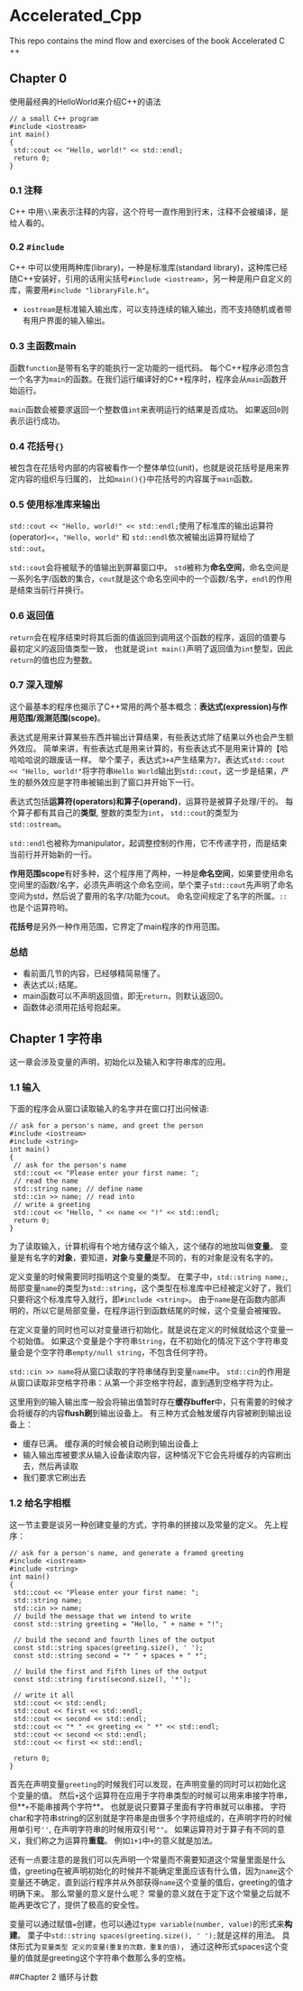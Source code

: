 # Accelerated_Cpp
This repo contains the mind flow and exercises of the book Accelerated C ++
## Chapter 0
使用最经典的HelloWorld来介绍C++的语法
```
// a small C++ program
#include <iostream>
int main()
{
 std::cout << "Hello, world!" << std::endl;
 return 0;
}
```

### 0.1 注释
C++ 中用`\\`来表示注释的内容，这个符号一直作用到行末，注释不会被编译，是给人看的。

### 0.2 `#include`
C++ 中可以使用两种库(library)，一种是标准库(standard library)，这种库已经随C++安装好，引用的话用尖括号`#include <iostream>`，另一种是用户自定义的库，需要用`#include "libraryFile.h"`。

* `iostream`是标准输入输出库，可以支持连续的输入输出，而不支持随机或者带有用户界面的输入输出。

### 0.3 主函数main
函数`function`是带有名字的能执行一定功能的一组代码。 每个C++程序必须包含一个名字为`main`的函数。在我们运行编译好的C++程序时，程序会从`main`函数开始运行。 

`main`函数会被要求返回一个整数值`int`来表明运行的结果是否成功。 如果返回`0`则表示运行成功。

### 0.4 花括号`{}`
被包含在花括号内部的内容被看作一个整体单位(unit)，也就是说花括号是用来界定内容的组织与归属的， 比如`main(){}`中花括号的内容属于`main`函数。

### 0.5 使用标准库来输出
`std::cout << "Hello, world!" << std::endl;`使用了标准库的输出运算符(operator)`<<`，`"Hello, world"` 和 `std::endl`依次被输出运算符赋给了`std::out`。

`std::cout`会将被赋予的值输出到屏幕窗口中。 `std`被称为**命名空间**，命名空间是一系列名字/函数的集合，`cout`就是这个命名空间中的一个函数/名字，`endl`的作用是结束当前行并换行。

### 0.6 返回值

`return`会在程序结束时将其后面的值返回到调用这个函数的程序，返回的值要与最初定义的返回值类型一致， 也就是说`int main()`声明了返回值为`int`整型，因此`return`的值也应为整数。

### 0.7 深入理解
这个最基本的程序也揭示了C++常用的两个基本概念：**表达式(expression)**与**作用范围/观测范围(scope)**。

表达式是用来计算某些东西并输出计算结果，有些表达式除了结果以外也会产生额外效应。 简单来讲，有些表达式是用来计算的，有些表达式不是用来计算的【哈哈哈哈说的跟废话一样。 举个栗子，表达式`3+4`产生结果为`7`，表达式`std::cout << "Hello, world!"`将字符串`Hello World`输出到`std::cout`，这一步是结果，产生的额外效应是字符串被输出到了窗口并开始下一行。

表达式包括**运算符(operators)**和**算子(operand)**，运算符是被算子处理/干的。 每个算子都有其自己的**类型**, 整数的类型为`int`， `std::cout`的类型为`std::ostream`。

`std::endl`也被称为manipulator，起调整控制的作用，它不传递字符，而是结束当前行并开始新的一行。

**作用范围scope**有好多种，这个程序用了两种，一种是**命名空间**，如果要使用命名空间里的函数/名字，必须先声明这个命名空间，举个栗子`std::cout`先声明了命名空间为std，然后说了要用的名字/功能为cout。 命名空间规定了名字的所属。`::`也是个运算符哟。

**花括号**是另外一种作用范围，它界定了main程序的作用范围。

### 总结

* 看前面几节的内容，已经够精简易懂了。
* 表达式以`;`结尾。
* main函数可以不声明返回值，即无`return`，则默认返回0。
* 函数体必须用花括号抱起来。

## Chapter 1 字符串

这一章会涉及变量的声明，初始化以及输入和字符串库的应用。

### 1.1 输入

下面的程序会从窗口读取输入的名字并在窗口打出问候语:

```
// ask for a person's name, and greet the person
#include <iostream>
#include <string>
int main()
{
 // ask for the person's name
 std::cout << "Please enter your first name: ";
 // read the name
 std::string name; // define name
 std::cin >> name; // read into
 // write a greeting
 std::cout << "Hello, " << name << "!" << std::endl;
 return 0;
}

```
为了读取输入，计算机得有个地方储存这个输入，这个储存的地放叫做**变量**。 变量是有名字的**对象**，要知道，**对象**与**变量**是不同的，有的对象是没有名字的。

定义变量的时候需要同时指明这个变量的类型。 在栗子中，`std::string name;`,局部变量`name`的类型为`std::string`，这个类型在标准库中已经被定义好了，我们只要将这个标准库导入就行，即`#include <string>`。 由于`name`是在函数内部声明的，所以它是局部变量，在程序运行到函数结尾的时候，这个变量会被摧毁。

在定义变量的同时也可以对变量进行初始化，就是说在定义的时候就给这个变量一个初始值。 如果这个变量是个字符串`String`，在不初始化的情况下这个字符串变量会是个空字符串`empty/null string`，不包含任何字符。

`std::cin >> name`将从窗口读取的字符串储存到变量`name`中。 `std::cin`的作用是从窗口读取非空格字符串：从第一个非空格字符起，直到遇到空格字符为止。

这里用到的输入输出库一般会将输出值暂时存在**缓存buffer**中，只有需要的时候才会将缓存的内容**flush刷**到输出设备上。 有三种方式会触发缓存内容被刷到输出设备上：
* 缓存已满。 缓存满的时候会被自动刷到输出设备上
* 输入输出库被要求从输入设备读取内容，这种情况下它会先将缓存的内容刷出去，然后再读取
* 我们要求它刷出去

### 1.2 给名字相框

这一节主要是谈另一种创建变量的方式，字符串的拼接以及常量的定义。 先上程序：
```
// ask for a person's name, and generate a framed greeting
#include <iostream>
#include <string>
int main()
{
 std::cout << "Please enter your first name: ";
 std::string name;
 std::cin >> name;
 // build the message that we intend to write
 const std::string greeting = "Hello, " + name + "!";
 
 // build the second and fourth lines of the output
 const std::string spaces(greeting.size(), ' ');
 const std::string second = "* " + spaces + " *";
 
 // build the first and fifth lines of the output
 const std::string first(second.size(), '*');
 
 // write it all
 std::cout << std::endl;
 std::cout << first << std::endl;
 std::cout << second << std::endl;
 std::cout << "* " << greeting << " *" << std::endl;
 std::cout << second << std::endl;
 std::cout << first << std::endl;
 
 return 0;
}
```

首先在声明变量`greeting`的时候我们可以发现，在声明变量的同时可以初始化这个变量的值。 然后`+`这个运算符在应用于字符串类型的时候可以用来串接字符串，但**`+`不能串接两个字符**。 也就是说只要算子里面有字符串就可以串接。 字符char和字符串string的区别就是字符串是由很多个字符组成的，在声明字符的时候用单引号`''`, 在声明字符串的时候用双引号`""`。 如果运算符对于算子有不同的意义，我们称之为运算符**重载**。 例如`1+1`中`+`的意义就是加法。

还有一点要注意的是我们可以先声明一个常量而不需要知道这个常量里面是什么值，greeting在被声明初始化的时候并不能确定里面应该有什么值，因为`name`这个变量还不确定，直到运行程序并从外部获得`name`这个变量的值后，greeting的值才明确下来。 那么常量的意义是什么呢？ 常量的意义就在于定下这个常量之后就不能再更改它了，提供了极高的安全性。

变量可以通过赋值`=`创建，也可以通过`type variable(number, value)`的形式来**构建**。 栗子中`std::string spaces(greeting.size(), ' ');`就是这样的用法。 具体形式为`变量类型 定义的变量(重复的次数，重复的值)`， 通过这种形式spaces这个变量的值就是greeting这个字符串个数那么多的空格。

##Chapter 2 循环与计数





